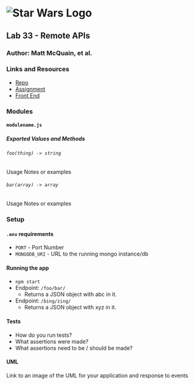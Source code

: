 # ![Star Wars Logo](https://vignette.wikia.nocookie.net/logopedia/images/6/6c/Star_Wars_Logo.svg/revision/latest/scale-to-width-down/634?cb=20160406191633)

## Lab 33 - Remote APIs

### Author: Matt McQuain, et al.

### Links and Resources

- [Repo](https://github.com/mattoattacko/lab-33-Remote-api)
- [Assignment](https://codesandbox.io/s/rz8zxo9rn)
- [Front End](https://rz8zxo9rn.codesandbox.io/#)

### Modules

#### `modulename.js`

##### Exported Values and Methods

###### `foo(thing) -> string`

Usage Notes or examples

###### `bar(array) -> array`

Usage Notes or examples

### Setup

#### `.env` requirements

- `PORT` - Port Number
- `MONGODB_URI` - URL to the running mongo instance/db

#### Running the app

- `npm start`
- Endpoint: `/foo/bar/`
  - Returns a JSON object with abc in it.
- Endpoint: `/bing/zing/`
  - Returns a JSON object with xyz in it.

#### Tests

- How do you run tests?
- What assertions were made?
- What assertions need to be / should be made?

#### UML

Link to an image of the UML for your application and response to events
